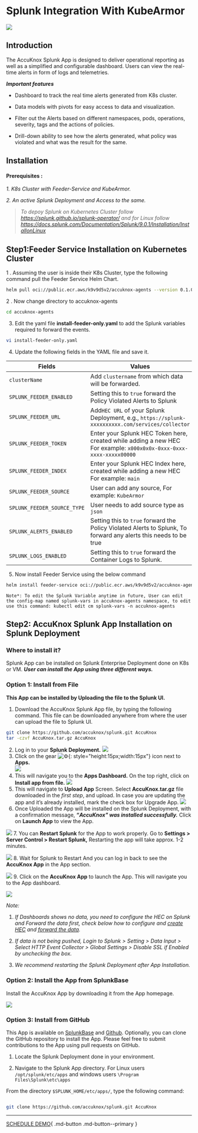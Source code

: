
# Splunk Integration With KubeArmor
  

![](./images/kubearmor-accuknox.png)
 

## **Introduction**
The AccuKnox Splunk App is designed to deliver operational reporting as well as a simplified and configurable dashboard.
Users can view the real-time alerts in form of logs and telemetries.

***Important features***

-  Dashboard to track the real time alerts generated from K8s cluster.

-  Data models with pivots for easy access to data and visualization.

-  Filter out the Alerts based on different namespaces, pods, operations, severity, tags and the actions of policies.

-  Drill-down ability to see how the alerts generated, what policy was violated and what was the result for the same.

## **Installation**
#### **Prerequisites :**
*1. K8s Cluster with Feeder-Service and KubeArmor.*

*2. An active Splunk Deployment and Access to the same.*

>  *To depoy Splunk on Kubernetes Cluster follow https://splunk.github.io/splunk-operator/*  *and for Linux follow https://docs.splunk.com/Documentation/Splunk/9.0.1/Installation/InstallonLinux*

## **Step1:Feeder Service Installation on Kubernetes Cluster**
1 . Assuming the user is inside their K8s Cluster, type the following command pull the Feeder Service Helm Chart.
```bash  
helm pull oci://public.ecr.aws/k9v9d5v2/accuknox-agents --version 0.1.0 --untar
```
2 . Now change directory to accuknox-agents
```bash  
cd accuknox-agents
```
3. Edit the yaml file **install-feeder-only.yaml** to add the Splunk variables required to forward the events. 
```bash  
vi install-feeder-only.yaml
```
4. Update the following fields in the YAML file and save it. 

| Fields           | Values                                                                                                             |
|------------------------|--------------------------------------------------------------------------------------------------------------------|
| `clusterName`                            | Add `clustername` from which data will be forwarded.                                                               |
| `SPLUNK_FEEDER_ENABLED`                  | Setting this to `true` forward the Policy Violated Alerts to Splunk                                                |
| `SPLUNK_FEEDER_URL`                      | Add`HEC URL` of your Splunk Deployment, e.g., `https://splunk-xxxxxxxxxx.com/services/collector`                   |
| `SPLUNK_FEEDER_TOKEN`                    | Enter your Splunk HEC Token here, created while adding a new HEC For example: `x000x0x0x-0xxx-0xxx-xxxx-xxxxx00000`                                                                                                                            |
| `SPLUNK_FEEDER_INDEX`                    | Enter your Splunk HEC Index here, created while adding a new HEC For example: `main`                                |
| `SPLUNK_FEEDER_SOURCE`                   | User can add any source, For example: `KubeArmor`                                                                   |
| `SPLUNK_FEEDER_SOURCE_TYPE`              | User needs to add source type as `json`                                                                             |
| `SPLUNK_ALERTS_ENABLED`                  | Setting this to `true` forward the Policy Violated Alerts to Splunk, To forward any alerts this needs to be true    |
| `SPLUNK_LOGS_ENABLED`                    |Setting this to `true` forward the Container Logs to Splunk.|

5. Now install Feeder Service using the below command
```bash  
helm install feeder-service oci://public.ecr.aws/k9v9d5v2/accuknox-agents --version 0.1.0 --values=install-feeder-only.yaml  -n accuknox-agents --create-namespace
```
```Note*: To edit the Splunk Variable anytime in future, User can edit the config-map named splunk-vars in accuknox-agents namespace, to edit use this command: kubectl edit cm splunk-vars -n accuknox-agents```
## **Step2: AccuKnox Splunk App Installation on Splunk Deployment**
### Where to install it?
Splunk App can be installed on Splunk Enterprise Deployment done on K8s or VM.
***User can install the App using three different ways.***
### Option 1: Install from File
**This App can be installed by Uploading the file to the Splunk UI.**
  1. Download the AccuKnox Splunk App file, by typing the following command. This file can be downloaded anywhere from where the user can upload the file to Splunk UI.
 ```bash
 git clone https://github.com/accuknox/splunk.git AccuKnox
 tar -czvf AccuKnox.tar.gz AccuKnox
 ```
2. Log in to your **Splunk Deployment.**
    ![](./images/Login-Splunk.png)
3. Click on the gear ![:gear:](https://pf-emoji-service--cdn.us-east-1.prod.public.atl-paas.net/standard/caa27a19-fc09-4452-b2b4-a301552fd69c/64x64/2699.png){:   style="height:15px;width:15px"} icon next to **Apps.**  
   ![](./images/manageapps.png)
4. This will navigate you to the **Apps Dashboard.** On the top right, click on **Install app from file.**
   ![](./images/installappfromfile.png)
5. This will navigate to **Upload App** Screen. Select **AccuKnox.tar.gz** file downloaded in the _first step_, and upload. In case you are updating the app and it’s already installed, mark the check box for Upgrade App.
 ![](./images/choosefile.png)
6. Once Uploaded the App will be installed on the Splunk Deployment, with a confirmation message, **“**_**AccuKnox" was installed successfully.**_ Click on **Launch App** to view the App.

 ![](./images/AccuKnoxInstalled.png)
7. You can **Restart Splunk** for the App to work properly. Go to **Settings > Server Control > Restart Splunk,** Restarting the app will take approx. 1-2 minutes.

 ![](./images/RestartSplunk.png)
8. Wait for Splunk to Restart And you can log in back to see the **AccuKnox App** in the App section.

 ![](./images/Dashboard.png)
9. Click on the **AccuKnox App** to launch the App. This will navigate you to the App dashboard.

 ![](./images/SplunkDashboard.png)

_*Note:*_

1.  *If Dashboards shows no data, you need to configure the HEC on Splunk and Forward the data first, check below how to configure and [create HEC](https://docs.splunk.com/Documentation/Splunk/9.0.1/Data/UsetheHTTPEventCollector) and [ forward the data]().*

2. *If data is not being pushed, Login to Splunk > Setting > Data Input > Select HTTP Event Collector > Global Settings > Disable SSL if Enabled by unchecking the box.*

3. *We recommend restarting the Splunk Deployment after App Installation.*

### Option 2: Install the App from SplunkBase

Install the AccuKnox App by downloading it from the App homepage.

![](./images/splunkbase_app_preview.png) 

### Option 3: Install from GitHub
This App is available on [SplunkBase](https://apps.splunk.com/apps/id/SplunkforAccuKnox "https://apps.splunk.com/apps/id/SplunkforAccuKnox") and [Github](https://github.com/accuknox/splunk "https://github.com/accuknox/splunk"). Optionally, you can clone the GitHub repository to install the App. Please feel free to submit contributions to the App using pull requests on GitHub.

1. Locate the Splunk Deployment done in your environment.

2. Navigate to the Splunk App directory. For Linux users `/opt/splunk/etc/apps` and windows users `\Program Files\Splunk\etc\apps`

From the directory `$SPLUNK_HOME/etc/apps/`, type the following command:
```bash

git clone https://github.com/accuknox/splunk.git AccuKnox

```

- - - 
[SCHEDULE DEMO](https://www.accuknox.com/contact-us){ .md-button .md-button--primary }
